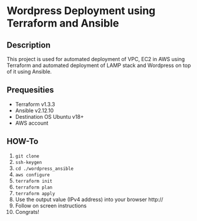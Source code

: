 # Wordpress Deployment using Terraform and Ansible

## Description

This project is used for automated deployment of VPC, EC2 in AWS using Terraform and automated deployment of LAMP stack and Wordpress on top of it using Ansible.

## Prequesities

* Terraform v1.3.3
* Ansible v2.12.10
* Destination OS Ubuntu v18+
* AWS account

## HOW-To

1. `git clone`
2. `ssh-keygen`
3. `cd ./wordpress_ansible`
4. `aws configure`
5. `terraform init`
6. `terraform plan`
7. `terraform apply`
8. Use the output value (IPv4 address) into your browser http://<IP address>
9. Follow on screen instructions
10. Congrats!